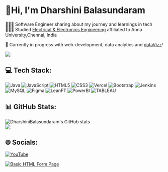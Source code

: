 # 👋Hi, I'm Dharshini Balasundaram <!--<img src="https://raw.githubusercontent.com/M0nica/M0nica/main/octomonica/m0nica-octocat-rotating.gif" alt="drawing" style="width:100px;"/> -->
👩🏻‍💻 Software Engineer sharing about my journey and learnings in tech </br>
👩🏻‍🎓 Studied [Electrical & Electronics Engineering](https://avsenggcollege.ac.in/) affiliated to Anna University,Chennai, India </br>
<!--
🌷 #learninginpublic [My Digital Garden](https://dharshinibalasundaram.notion.site/My-Digital-Garden-bb2eab47d1714aeaa97d0a06aae789b9)</br>-->
💭 Currently in progress with web-development, data analytics and [dataVizz](https://pudding.cool/2018/08/pockets/)! 

<!--To add Gifs-->
![](https://raw.githubusercontent.com/TheDudeThatCode/TheDudeThatCode/master/Assets/Designer.gif)

## 💻 Tech Stack:
![Java](https://img.shields.io/badge/java-%23ED8B00.svg?style=for-the-badge&logo=openjdk&logoColor=white) ![JavaScript](https://img.shields.io/badge/javascript-%23323330.svg?style=for-the-badge&logo=javascript&logoColor=%23F7DF1E) ![HTML5](https://img.shields.io/badge/html5-%23E34F26.svg?style=for-the-badge&logo=html5&logoColor=white) ![CSS3](https://img.shields.io/badge/css3-%231572B6.svg?style=for-the-badge&logo=css3&logoColor=white) ![Vercel](https://img.shields.io/badge/vercel-%23000000.svg?style=for-the-badge&logo=vercel&logoColor=white) ![Bootstrap](https://img.shields.io/badge/bootstrap-%238511FA.svg?style=for-the-badge&logo=bootstrap&logoColor=white) ![Jenkins](https://img.shields.io/badge/jenkins-%232C5263.svg?style=for-the-badge&logo=jenkins&logoColor=white) ![MySQL](https://img.shields.io/badge/mysql-%2300000f.svg?style=for-the-badge&logo=mysql&logoColor=white) ![Figma](https://img.shields.io/badge/figma-%23F24E1E.svg?style=for-the-badge&logo=figma&logoColor=white) ![LeanFT](https://img.shields.io/badge/leanft-%23F24E1E.svg?style=for-the-badge&logo=leanft&logoColor=%23F7DF1E) ![PowerBI](https://img.shields.io/badge/PowerBI-%23F24H1E.svg?style=for-the-badge&logo=PowerBI&logoColor=white) ![TABLEAU](https://img.shields.io/badge/TABLEAU-%23R24H1E.svg?style=for-the-badge&logo=TABLEAU&logoColor=white)

## 📊 GitHub Stats:
![DharshiniBalasundaram's GitHub stats](https://github-readme-stats.vercel.app/api?username=dharshinibalasundaram1997&show_icons=true&theme=radical)<br/>
![](https://github-readme-streak-stats.herokuapp.com/?user=DharshiniBalasundaram1997&theme=dark&hide_border=false)<br/>

<!--
![](https://github-readme-stats.vercel.app/api/top-langs/?username=DharshiniBalasundaram1997&theme=dark&hide_border=false&include_all_commits=false&count_private=false&layout=compact)
<br/> -->


## 🌐 Socials:
<!--To add YouTube Card
(https://ytcards.demolab.com/?id=<video ID>&title=<video+title>&lang=en&timestamp=<video publish date in Unix time format>&background_color=%230d1117&title_color=%23ffffff&stats_color=%23dedede&max_titla_lines=1&width=250&border_radius=5&duration=<video duration in seconds> "<video title">)

In Console: Unix Time
let date_string = "27 Apr 2024";
let date = new Date(date_string);

let timestamp = Math.floor(date.getTime() / 1000);
console.log(timestamp);
-->

[![YouTube](https://img.shields.io/badge/YouTube-%23FF0000.svg?logo=YouTube&logoColor=white)](https://youtube.com/@LearnWithDharshiniBalu) 

[![Basic HTML Form Page](https://ytcards.demolab.com/?id=10D2F7qCTh0&title=Basic+HTML+Form+Page&lang=en&timestamp=1714156200&background_color=%230d1117&title_color=%23ffffff&stats_color=%23dedede&max_titla_lines=1&width=250&border_radius=5&duration=59 "Basic HTML Form Page")](https://youtu.be/10D2F7qCTh0?si=ulDn1Y-jKn6bCHOp)

<!--[![](https://visitcount.itsvg.in/api?id=DharshiniBalasundaram1997&icon=0&color=0)](https://visitcount.itsvg.in) -->
<!-- Proudly created with GPRM ( https://gprm.itsvg.in ) -->
